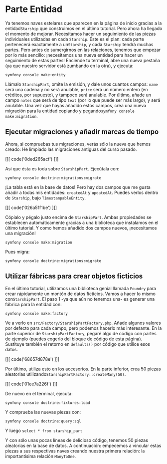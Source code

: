 # Parte Entidad

Ya tenemos naves estelares que aparecen en la página de inicio gracias a la entidad`Starship` que construimos en el último tutorial. Pero ahora ha llegado el momento de mejorar. Necesitamos hacer un seguimiento de las piezas individuales utilizadas en cada `Starship`. Éste es el plan: cada parte pertenecerá exactamente a un`Starship`, y cada `Starship` tendrá muchas partes. Pero antes de sumergirnos en las relaciones, tenemos que empezar por lo más sencillo: ¡necesitamos una nueva entidad para hacer un seguimiento de estas partes! Enciende tu terminal, abre una nueva pestaña (ya que nuestro servidor está zumbando en la otra), y ejecuta:

```terminal
symfony console make:entity
```

Llámalo `StarshipPart`, omite la emisión, y dale unos cuantos campos: `name`
será una cadena y no será anulable, `price` será un número entero (en créditos, por supuesto), y tampoco será anulable. Por último, añade un campo `notes` que será de tipo `text` (por lo que puede ser más largo), y será anulable. Una vez que hayas añadido estos campos, crea una nueva migración para la entidad copiando y pegando`symfony console make:migration`.

## Ejecutar migraciones y añadir marcas de tiempo

Ahora, si compruebas tus migraciones, verás sólo la nueva que hemos creado: He limpiado las migraciones antiguas del curso pasado.

[[[ code('0ded265acf') ]]]

Así que ésta es toda sobre `StarshipPart`. Ejecútala con:

```terminal
symfony console doctrine:migrations:migrate
```

¡La tabla está en la base de datos! Pero hay dos campos que me gusta añadir a todas mis entidades: `createdAt` y `updatedAt`. Puedes verlos dentro de `Starship`, bajo `TimestampableEntity`.

[[[ code('026a51f1be') ]]]

Cópialo y pégalo justo encima de `StarshipPart`. Ambas propiedades se establecen automáticamente gracias a una biblioteca que instalamos en el último tutorial. Y como hemos añadido dos campos nuevos, ¡necesitamos una migración!

```terminal
symfony console make:migration
```

Pues migra:

```terminal
symfony console doctrine:migrations:migrate
```

## Utilizar fábricas para crear objetos ficticios

En el último tutorial, utilizamos una biblioteca genial llamada `Foundry` para crear rápidamente un montón de datos ficticios. Vamos a hacer lo mismo con`StarshipPart`. El paso 1 -ya que aún no tenemos una- es generar una fábrica para la entidad con:

```terminal
symfony console make:factory
```

Ve a verlo en `src/Factory/StarshipPartFactory.php`. Añade algunos valores por defecto para cada campo, pero podemos hacerlo más interesante. En la parte superior de `StarshipPartFactory`, pegaré algo de código con partes de ejemplo (puedes cogerlo del bloque de código de esta página). Sustituye también el retorno en `defaults()` por código que utilice esos datos. 

[[[ code('68657d878e') ]]]

Por último, utiliza esto en los accesorios. En la parte inferior, crea 50 piezas aleatorias utilizando`StarshipPartFactory::createMany(50)`. 

[[[ code('01ee7a226f') ]]]

De nuevo en el terminal, ejecuta:

```terminal
symfony console doctrine:fixtures:load
```

Y comprueba las nuevas piezas con:

```terminal
symfony console doctrine:query:sql
```

Y luego `select * from starship_part`

Y con sólo unas pocas líneas de delicioso código, tenemos 50 piezas aleatorias en la base de datos. A continuación: empecemos a vincular estas piezas a sus respectivas naves creando nuestra primera relación: la importantísima relación `ManyToOne`.
